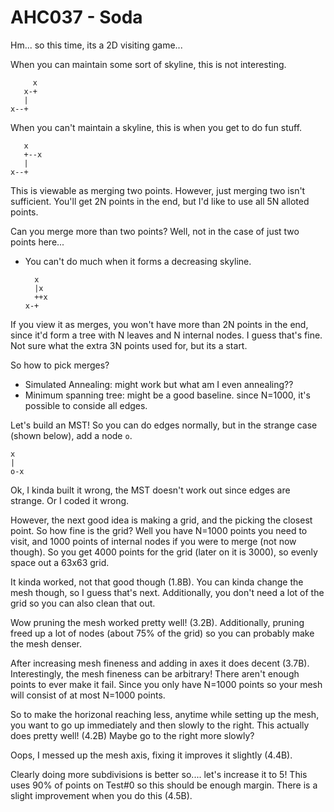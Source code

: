 # AHC037 - Soda

Hm... so this time, its a 2D visiting game...

When you can maintain some sort of skyline, this is not interesting.
```
     x
   x-+
   |
x--+
```

When you can't maintain a skyline, this is when you get to do fun stuff.
```
   x
   +--x
   |
x--+
```

This is viewable as merging two points. However, just merging two isn't
sufficient. You'll get 2N points in the end, but I'd like to use all 5N
alloted points.

Can you merge more than two points? Well, not in the case of just two points
here...
- You can't do much when it forms a decreasing skyline.
    ```
      x
      |x
      ++x
    x-+
    ```
If you view it as merges, you won't have more than 2N points in the end,
since it'd form a tree with N leaves and N internal nodes. I guess that's
fine. Not sure what the extra 3N points used for, but its a start.

So how to pick merges?
- Simulated Annealing: might work but what am I even annealing??
- Minimum spanning tree: might be a good baseline. since N=1000, it's possible
    to conside all edges.

Let's build an MST! So you can do edges normally, but in the strange case
(shown below), add a node `o`.
```
x
|
o-x
```

Ok, I kinda built it wrong, the MST doesn't work out since edges are strange.
Or I coded it wrong.

However, the next good idea is making a grid, and the picking the closest point.
So how fine is the grid? Well you have N=1000 points you need to visit, and
1000 points of internal nodes if you were to merge (not now though). So you get
4000 points for the grid (later on it is 3000), so evenly space out a 63x63
grid.

It kinda worked, not that good though (1.8B). You can kinda change the mesh
though, so I guess that's next. Additionally, you don't need a lot of the
grid so you can also clean that out.

Wow pruning the mesh worked pretty well! (3.2B). Additionally, pruning 
freed up a lot of nodes (about 75% of the grid) so you can probably make
the mesh denser.

After increasing mesh fineness and adding in axes it does decent (3.7B).
Interestingly, the mesh fineness can be arbitrary! There aren't enough points
to ever make it fail. Since you only have N=1000 points so your mesh will
consist of at most N=1000 points.

So to make the horizonal reaching less, anytime while setting up the mesh,
you want to go up immediately and then slowly to the right.
This actually does pretty well! (4.2B) Maybe go to the right more slowly?

Oops, I messed up the mesh axis, fixing it improves it slightly (4.4B).

Clearly doing more subdivisions is better so.... let's increase it to 5!
This uses 90% of points on Test#0 so this should be enough margin. There is 
a slight improvement when you do this (4.5B).
